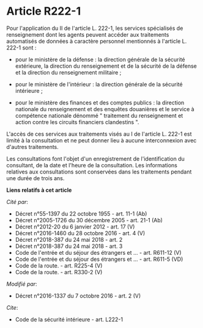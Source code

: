 # Article R222-1

Pour l'application du II de l'article L. 222-1, les services spécialisés de renseignement dont les agents peuvent accéder aux
traitements automatisés de données à caractère personnel mentionnés à l'article L. 222-1 sont :

- pour le ministère de la défense : la direction générale de la sécurité extérieure, la          direction du renseignement
et de la sécurité de la défense et la direction du renseignement militaire ;

- pour le ministère de l'intérieur : la direction générale de la sécurité intérieure ;

- pour le ministère des finances et des comptes publics : la direction nationale du renseignement et des enquêtes douanières
et le service à compétence nationale dénommé " traitement du renseignement et action contre les circuits financiers
clandestins ". 

L'accès de ces services aux traitements visés au I de l'article L. 222-1 est limité à la consultation et ne peut donner lieu
à aucune interconnexion avec d'autres traitements. 

Les consultations font l'objet d'un enregistrement de l'identification du consultant, de la date et l'heure de la
consultation. Les informations relatives aux consultations sont conservées dans les traitements pendant une durée de trois
ans.

**Liens relatifs à cet article**

_Cité par_:

  - Décret n°55-1397 du 22 octobre 1955 - art. 11-1 (Ab)
  - Décret n°2005-1726 du 30 décembre 2005 - art. 21-1 (Ab)
  - Décret n°2012-20 du 6 janvier 2012 - art. 17 (V)
  - Décret n°2016-1460 du 28 octobre 2016 - art. 4 (V)
  - Décret n°2018-387 du 24 mai 2018 - art. 2
  - Décret n°2018-387 du 24 mai 2018 - art. 3
  - Code de l'entrée et du séjour des étrangers et ... - art. R611-12 (V)
  - Code de l'entrée et du séjour des étrangers et ... - art. R611-5 (VD)
  - Code de la route. - art. R225-4 (V)
  - Code de la route. - art. R330-2 (V)

_Modifié par_:

  - Décret n°2016-1337 du 7 octobre 2016 - art. 2 (V)

_Cite_:

  - Code de la sécurité intérieure - art. L222-1
